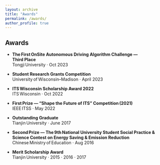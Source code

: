 ```yaml
---
layout: archive
title: "Awards"
permalink: /awards/
author_profile: true
---
```


## Awards <br>

- **The First OnSite Autonomous Driving Algorithm Challenge — Third Place**  
  Tongji University · Oct 2023  

- **Student Research Grants Competition**  
  University of Wisconsin–Madison · April 2023  

- **ITS Wisconsin Scholarship Award 2022**  
  ITS Wisconsin · Oct 2022  

- **First Prize — “Shape the Future of ITS” Competition (2021)**  
  IEEE ITSS · May 2022  

- **Outstanding Graduate**  
  Tianjin University · June 2017  

- **Second Prize — The 9th National University Student Social Practice & Science Contest on Energy Saving & Emission Reduction**  
  Chinese Ministry of Education · Aug 2016  

- **Merit Scholarship Award**  
  Tianjin University · 2015 · 2016 · 2017

